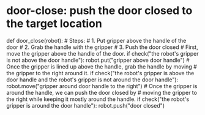 # door-close: push the door closed to the target location
def door_close(robot):
    # Steps:
    # 1. Put gripper above the handle of the door
    # 2. Grab the handle with the gripper
    # 3. Push the door closed
    # First, move the gripper above the handle of the door.
    if check("the robot's gripper is not above the door handle"):
        robot.put("gripper above door handle")
    # Once the gripper is lined up above the handle, grab the handle by moving
    # the gripper to the right around it.
    if check("the robot's gripper is above the door handle and the robot's gripper is not around the door handle"):
        robot.move("gripper around door handle to the right")
    # Once the gripper is around the handle, we can push the door closed by
    # moving the gripper to the right while keeping it mostly around the handle.
    if check("the robot's gripper is around the door handle"):
        robot.push("door closed")